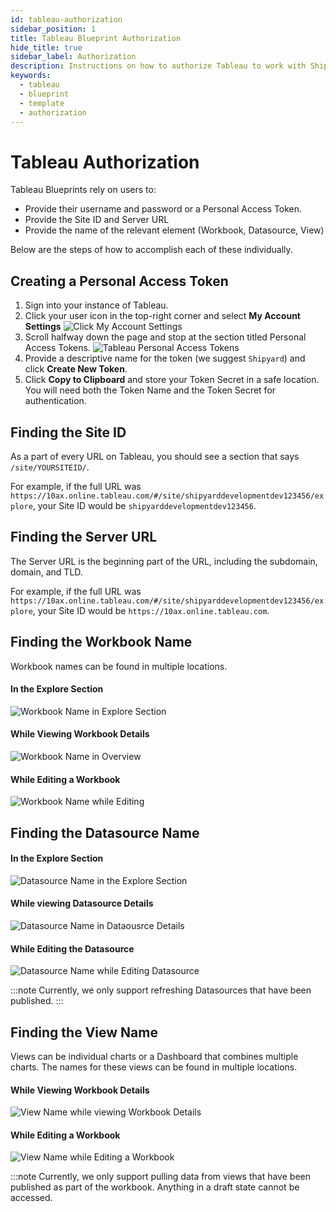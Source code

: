 ```yaml
---
id: tableau-authorization
sidebar_position: 1
title: Tableau Blueprint Authorization
hide_title: true
sidebar_label: Authorization
description: Instructions on how to authorize Tableau to work with Shipyard's low-code Tableau templates.
keywords:
  - tableau
  - blueprint
  - template
  - authorization
---
```


# Tableau Authorization

Tableau Blueprints rely on users to:
- Provide their username and password or a Personal Access Token.
- Provide the Site ID and Server URL
- Provide the name of the relevant element (Workbook, Datasource, View)

Below are the steps of how to accomplish each of these individually.

## Creating a Personal Access Token
1. Sign into your instance of Tableau.
2. Click your user icon in the top-right corner and select **My Account Settings**
   ![Click My Account Settings](../../.gitbook/assets/shipyard_2022_05_19_15_49_36.png)
3. Scroll halfway down the page and stop at the section titled Personal Access Tokens.
![Tableau Personal Access Tokens](../../.gitbook/assets/shipyard_2022_05_19_15_51_35.png)
4. Provide a descriptive name for the token (we suggest `Shipyard`) and click **Create New Token**.
5. Click **Copy to Clipboard** and store your Token Secret in a safe location. You will need both the Token Name and the Token Secret for authentication.

## Finding the Site ID
As a part of every URL on Tableau, you should see a section that says `/site/YOURSITEID/`.

For example, if the full URL was `https://10ax.online.tableau.com/#/site/shipyarddevelopmentdev123456/explore`, your Site ID would be `shipyarddevelopmentdev123456`.

## Finding the Server URL

The Server URL is the beginning part of the URL, including the subdomain, domain, and TLD.

For example, if the full URL was `https://10ax.online.tableau.com/#/site/shipyarddevelopmentdev123456/explore`, your Site ID would be `https://10ax.online.tableau.com`.

## Finding the Workbook Name

Workbook names can be found in multiple locations.

#### In the Explore Section
![Workbook Name in Explore Section](../../.gitbook/assets/shipyard_2022_05_19_16_03_48.png)

#### While Viewing Workbook Details
![Workbook Name in Overview](../../.gitbook/assets/shipyard_2022_05_19_16_04_27.png)

#### While Editing a Workbook
![Workbook Name while Editing](../../.gitbook/assets/shipyard_2022_05_19_16_05_31.png)

## Finding the Datasource Name

#### In the Explore Section
![Datasource Name in the Explore Section](../../.gitbook/assets/shipyard_2022_05_19_16_06_51.png)

#### While viewing Datasource Details
![Datasource Name in Dataousrce Details](../../.gitbook/assets/shipyard_2022_05_19_16_07_46.png)

#### While Editing the Datasource
![Datasource Name while Editing Datasource](../../.gitbook/assets/shipyard_2022_05_19_16_08_40.png)

:::note
Currently, we only support refreshing Datasources that have been published.
:::

## Finding the View Name

Views can be individual charts or a Dashboard that combines multiple charts. The names for these views can be found in multiple locations.

#### While Viewing Workbook Details
![View Name while viewing Workbook Details](../../.gitbook/assets/shipyard_2022_05_19_16_11_02.png)

#### While Editing a Workbook
![View Name while Editing a Workbook](../../.gitbook/assets/shipyard_2022_05_19_16_12_46.png)

:::note
Currently, we only support pulling data from views that have been published as part of the workbook. Anything in a draft state cannot be accessed.